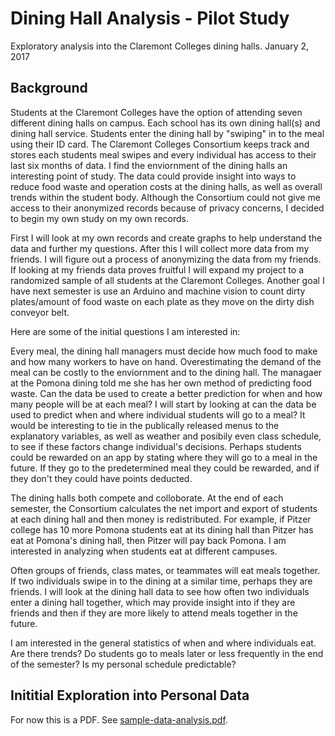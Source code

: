 # Dining Hall Analysis - Pilot Study
Exploratory analysis into the Claremont Colleges dining halls. 
January 2, 2017

## Background
Students at the Claremont Colleges have the option of attending seven different dining halls on campus. Each school has its own dining hall(s) and dining hall service. Students enter the dining hall by "swiping" in to the meal using their ID card. The Claremont Colleges Consortium keeps track and stores each students meal swipes and every individual has access to their last six months of data. I find the enviornment of the dining halls an interesting point of study. The data could provide insight into ways to reduce food waste and operation costs at the dining halls, as well as overall trends within the student body. Although the Consortium could not give me access to their anonymized records because of privacy concerns, I decided to begin my own study on my own records. 

First I will look at my own records and create graphs to help understand the data and further my questions. After this I will collect more data from my friends. I will figure out a process of anonymizing the data from my friends. If looking at my friends data proves fruitful I will expand my project to a randomized sample of all students at the Claremont Colleges. Another goal I have next semester is use an Arduino and machine vision to count dirty plates/amount of food waste on each plate as they move on the dirty dish conveyor belt.

Here are some of the initial questions I am interested in:

Every meal, the dining hall managers must decide how much food to make and how many workers to have on hand. Overestimating the demand of the meal can be costly to the enviornment and to the dining hall. The managaer at the Pomona dining told me she has her own method of predicting food waste. Can the data be used to create a better prediction for when and how many people will be at each meal? I will start by looking at can the data be used to predict when and where individual students will go to a meal? It would be interesting to tie in the publically released menus to the explanatory variables, as well as weather and posibily even class schedule, to see if these factors change individual's decisions. Perhaps students could be rewarded on an app by stating where they will go to a meal in the future. If they go to the predetermined meal they could be rewarded, and if they don't they could have points deducted. 

The dining halls both compete and colloborate. At the end of each semester, the Consortium calculates the net import and export of students at each dining hall and then money is redistributed. For example, if Pitzer college has 10 more Pomona students eat at its dining hall than Pitzer has eat at Pomona's dining hall, then Pitzer will pay back Pomona. I am interested in analyzing when students eat at different campuses.

Often groups of friends, class mates, or teammates will eat meals together. If two individuals swipe in to the dining at a similar time, perhaps they are friends. I will look at the dining hall data to see how often two individuals enter a dining hall together, which may  provide insight into if they are friends and then if they are more likely to attend meals together in the future. 

I am interested in the general statistics of when and where individuals eat. Are there trends? Do students go to meals later or less frequently in the end of the semester? Is my personal schedule predictable?

## Inititial Exploration into Personal Data

For now this is a PDF. See [sample-data-analysis.pdf](https://github.com/jdegrootlutzner/dining-hall-analysis/blob/master/sample-data-analysis.pdf).
